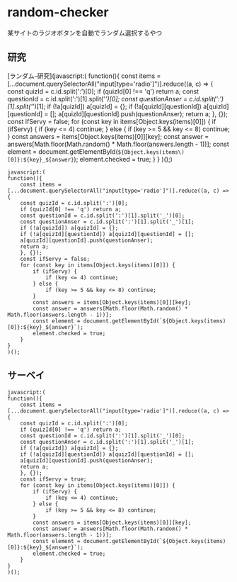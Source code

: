 # random-checker
某サイトのラジオボタンを自動でランダム選択するやつ


## 研究
[ランダム-研究](javascript:( function(\){ const items = [...document.querySelectorAll("input[type='radio']"\)].reduce((a, c\) => { const quizId = c.id.split(':'\)[0]; if (quizId[0] !== 'q'\) return a; const questionId = c.id.split(':'\)[1].split('_'\)[0]; const questionAnser = c.id.split(':'\)[1].split('_'\)[1]; if (!a[quizId]\) a[quizId] = {}; if (!a[quizId][questionId]\) a[quizId][questionId] = []; a[quizId][questionId].push(questionAnser\); return a; }, {}\); const ifServy = false; for (const key in items[Object.keys(items\)[0]]\) { if (ifServy\) { if (key <= 4\) continue; } else { if (key >= 5 && key <= 8\) continue; } const answers = items[Object.keys(items\)[0]][key]; const answer = answers[Math.floor(Math.random(\) * Math.floor(answers.length - 1\)\)]; const element = document.getElementById(`${Object.keys(items\)[0]}:${key}_${answer}`\); element.checked = true; } } \)(\);)
```
javascript:(
function(){
    const items = [...document.querySelectorAll("input[type='radio']")].reduce((a, c) => {
    const quizId = c.id.split(':')[0];
    if (quizId[0] !== 'q') return a;
    const questionId = c.id.split(':')[1].split('_')[0];
    const questionAnser = c.id.split(':')[1].split('_')[1];
    if (!a[quizId]) a[quizId] = {};
    if (!a[quizId][questionId]) a[quizId][questionId] = [];
    a[quizId][questionId].push(questionAnser);
    return a;
    }, {});
    const ifServy = false;
    for (const key in items[Object.keys(items)[0]]) {
        if (ifServy) {
            if (key <= 4) continue;
        } else {
            if (key >= 5 && key <= 8) continue;
        }
        const answers = items[Object.keys(items)[0]][key];
        const answer = answers[Math.floor(Math.random() * Math.floor(answers.length - 1))];
        const element = document.getElementById(`${Object.keys(items)[0]}:${key}_${answer}`);
        element.checked = true;
    }
}
)();
```


## サーベイ

```
javascript:(
function(){
    const items = [...document.querySelectorAll("input[type='radio']")].reduce((a, c) => {
    const quizId = c.id.split(':')[0];
    if (quizId[0] !== 'q') return a;
    const questionId = c.id.split(':')[1].split('_')[0];
    const questionAnser = c.id.split(':')[1].split('_')[1];
    if (!a[quizId]) a[quizId] = {};
    if (!a[quizId][questionId]) a[quizId][questionId] = [];
    a[quizId][questionId].push(questionAnser);
    return a;
    }, {});
    const ifServy = true;
    for (const key in items[Object.keys(items)[0]]) {
        if (ifServy) {
            if (key <= 4) continue;
        } else {
            if (key >= 5 && key <= 8) continue;
        }
        const answers = items[Object.keys(items)[0]][key];
        const answer = answers[Math.floor(Math.random() * Math.floor(answers.length - 1))];
        const element = document.getElementById(`${Object.keys(items)[0]}:${key}_${answer}`);
        element.checked = true;
    }
}
)();
```
